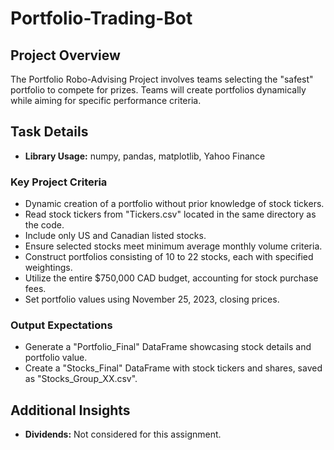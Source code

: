 # Portfolio-Trading-Bot

## Project Overview

The Portfolio Robo-Advising Project involves teams selecting the "safest" portfolio to compete for prizes. Teams will create portfolios dynamically while aiming for specific performance criteria.

## Task Details
- **Library Usage:** numpy, pandas, matplotlib, Yahoo Finance

### Key Project Criteria
- Dynamic creation of a portfolio without prior knowledge of stock tickers.
- Read stock tickers from "Tickers.csv" located in the same directory as the code.
- Include only US and Canadian listed stocks.
- Ensure selected stocks meet minimum average monthly volume criteria.
- Construct portfolios consisting of 10 to 22 stocks, each with specified weightings.
- Utilize the entire $750,000 CAD budget, accounting for stock purchase fees.
- Set portfolio values using November 25, 2023, closing prices.

### Output Expectations
- Generate a "Portfolio_Final" DataFrame showcasing stock details and portfolio value.
- Create a "Stocks_Final" DataFrame with stock tickers and shares, saved as "Stocks_Group_XX.csv".

## Additional Insights
- **Dividends:** Not considered for this assignment.



